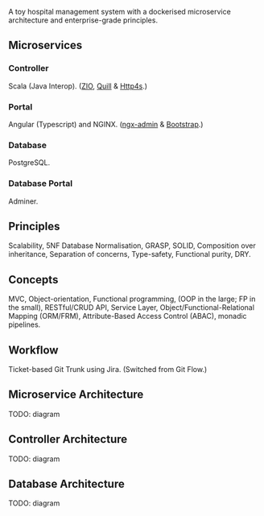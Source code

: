 A toy hospital management system with a dockerised microservice architecture and enterprise-grade principles.

## Microservices

### Controller

Scala (Java Interop). ([ZIO](https://zio.dev/), [Quill](https://getquill.io/) &amp; [Http4s](https://http4s.org/).)

### Portal

Angular (Typescript) and NGINX. ([ngx-admin](https://akveo.github.io/ngx-admin/) &amp; [Bootstrap](https://getbootstrap.com/).)

### Database

PostgreSQL.

### Database Portal

Adminer.


## Principles

Scalability, 5NF Database Normalisation, GRASP, SOLID, Composition over inheritance, Separation of concerns, Type-safety, Functional purity, DRY.

## Concepts

MVC, Object-orientation, Functional programming, (OOP in the large; FP in the small), RESTful/CRUD API, Service Layer, Object/Functional-Relational Mapping (ORM/FRM), Attribute-Based Access Control (ABAC), monadic pipelines.

## Workflow

Ticket-based Git Trunk using Jira. (Switched from Git Flow.)

## Microservice Architecture

TODO: diagram

## Controller Architecture

TODO: diagram

## Database Architecture

TODO: diagram
